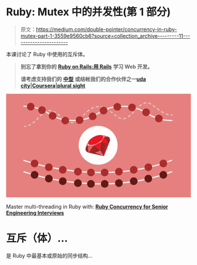 # Ruby: Mutex 中的并发性(第 1 部分)

> 原文：<https://medium.com/double-pointer/concurrency-in-ruby-mutex-part-1-3559e9560cb6?source=collection_archive---------11----------------------->

本课讨论了 Ruby 中使用的互斥体。

> **别忘了拿到你的** [**Ruby on Rails:用 Rails**](https://amzn.to/3HX0Zfl) **学习 Web 开发。**
> 
> **请考虑支持我们的** [**中型**](https://bit.ly/3OvimpR) **或结帐我们的合作伙伴之一**[**uda city**](https://bit.ly/3JIpvl4)**|**[**Coursera**](https://imp.i384100.net/zaYBB0)**|**[**plural sight**](https://pluralsight.pxf.io/Ao7GGK)

[![](img/5ab1de5b8118ce1de82a6dfb65cab063.png)](https://bit.ly/3bex1kP)

Master multi-threading in Ruby with: [**Ruby Concurrency for Senior Engineering Interviews**](https://bit.ly/3bex1kP)

# 互斥（体）…

是 Ruby 中最基本或原始的同步结构…